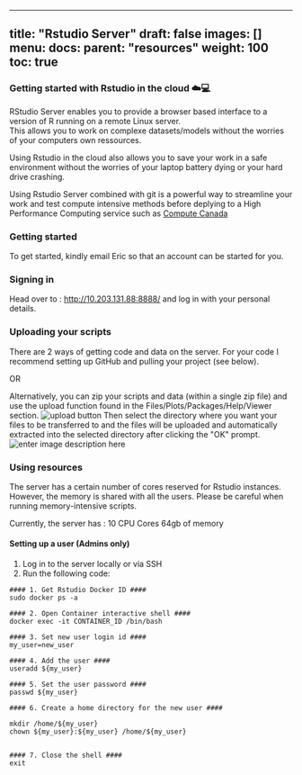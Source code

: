 
---
title: "Rstudio Server"
draft: false
images: []
menu:
  docs:
    parent: "resources"
weight: 100
toc: true
---

### Getting started with Rstudio in the cloud ☁️💻

RStudio Server enables you to provide a browser based interface to a version of R running on a remote Linux server.  
This allows you to work on complexe datasets/models without the worries of your computers own ressources.

Using Rstudio in the cloud also allows you to save your work in a safe environment without the worries of your laptop battery dying or your hard drive crashing.

Using Rstudio Server combined with git is a powerful way to streamline your work and test compute intensive methods before deplying to a High Performance Computing service such as [Compute Canada](https://ccdb.computecanada.ca/security/login)

### Getting started 

To get started, kindly email Eric so that an account can be started for you.

### Signing in

Head over to : http://10.203.131.88:8888/ and log in with your personal details.

### Uploading your scripts

There are 2 ways of getting code and data on the server. For your code I recommend setting up GitHub and pulling your project (see below). 

OR 

Alternatively, you can zip your scripts and data (within a single zip file) and use the upload function found in the Files/Plots/Packages/Help/Viewer section.
![upload button](https://community-cdn.rstudio.com/uploads/default/original/2X/9/91a128299a9d910f84279be9ecd89b60aa15f20b.png)
Then select the directory where you want your files to be transferred to and the files will be uploaded and automatically extracted into the selected directory after clicking the "OK" prompt.
![enter image description here](https://wordpress.appsilon.com/wp-content/uploads/2022/02/uploading-dataset-to-rstudio-cloud.png)

### Using resources

The server has a certain number of cores reserved for Rstudio instances. However, the memory is shared with all the users. Please be careful when running memory-intensive scripts. 

Currently, the server has :
10 CPU Cores
64gb of memory

#### Setting up a user (Admins only)

1. Log in to the server locally or via SSH
2. Run the following code:

```console
#### 1. Get Rstudio Docker ID ####
sudo docker ps -a

#### 2. Open Container interactive shell ####
docker exec -it CONTAINER_ID /bin/bash

#### 3. Set new user login id ####
my_user=new_user

#### 4. Add the user ####
useradd ${my_user}
 
#### 5. Set the user password ####
passwd ${my_user}
 
#### 6. Create a home directory for the new user ####

mkdir /home/${my_user}
chown ${my_user}:${my_user} /home/${my_user}


#### 7. Close the shell ####
exit
```
